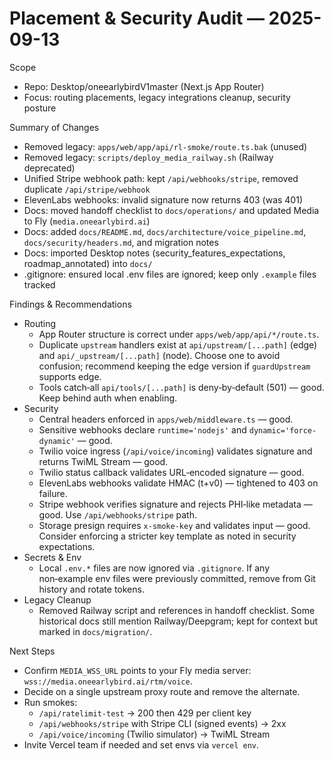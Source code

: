 # Placement & Security Audit — 2025-09-13

Scope
- Repo: Desktop/oneearlybirdV1master (Next.js App Router)
- Focus: routing placements, legacy integrations cleanup, security posture

Summary of Changes
- Removed legacy: `apps/web/app/api/rl-smoke/route.ts.bak` (unused)
- Removed legacy: `scripts/deploy_media_railway.sh` (Railway deprecated)
- Unified Stripe webhook path: kept `/api/webhooks/stripe`, removed duplicate `/api/stripe/webhook`
- ElevenLabs webhooks: invalid signature now returns 403 (was 401)
- Docs: moved handoff checklist to `docs/operations/` and updated Media to Fly (`media.oneearlybird.ai`)
- Docs: added `docs/README.md`, `docs/architecture/voice_pipeline.md`, `docs/security/headers.md`, and migration notes
- Docs: imported Desktop notes (security_features_expectations, roadmap_annotated) into `docs/`
- .gitignore: ensured local .env files are ignored; keep only `.example` files tracked

Findings & Recommendations
- Routing
  - App Router structure is correct under `apps/web/app/api/*/route.ts`.
  - Duplicate `upstream` handlers exist at `api/upstream/[...path]` (edge) and `api/_upstream/[...path]` (node). Choose one to avoid confusion; recommend keeping the edge version if `guardUpstream` supports edge.
  - Tools catch‑all `api/tools/[...path]` is deny‑by‑default (501) — good. Keep behind auth when enabling.
- Security
  - Central headers enforced in `apps/web/middleware.ts` — good.
  - Sensitive webhooks declare `runtime='nodejs'` and `dynamic='force-dynamic'` — good.
  - Twilio voice ingress (`/api/voice/incoming`) validates signature and returns TwiML Stream — good.
  - Twilio status callback validates URL‑encoded signature — good.
  - ElevenLabs webhooks validate HMAC (t+v0) — tightened to 403 on failure.
  - Stripe webhook verifies signature and rejects PHI‑like metadata — good. Use `/api/webhooks/stripe` path.
  - Storage presign requires `x-smoke-key` and validates input — good. Consider enforcing a stricter key template as noted in security expectations.
- Secrets & Env
  - Local `.env.*` files are now ignored via `.gitignore`. If any non‑example env files were previously committed, remove from Git history and rotate tokens.
- Legacy Cleanup
  - Removed Railway script and references in handoff checklist. Some historical docs still mention Railway/Deepgram; kept for context but marked in `docs/migration/`.

Next Steps
- Confirm `MEDIA_WSS_URL` points to your Fly media server: `wss://media.oneearlybird.ai/rtm/voice`.
- Decide on a single upstream proxy route and remove the alternate.
- Run smokes:
  - `/api/ratelimit-test` → 200 then 429 per client key
  - `/api/webhooks/stripe` with Stripe CLI (signed events) → 2xx
  - `/api/voice/incoming` (Twilio simulator) → TwiML Stream
- Invite Vercel team if needed and set envs via `vercel env`.

